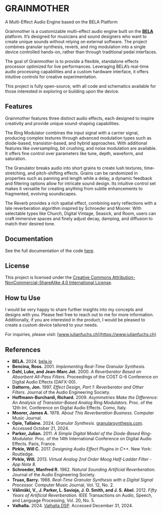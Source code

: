 # GRAINMOTHER

A Multi-Effect Audio Engine based on the BELA Platform

Grainmother is a customizable multi-effect audio engine built on the [**BELA**](https://bela.io) platform. It’s designed for musicians and sound designers who want to create unique sounds without relying on external software. The project combines granular synthesis, reverb, and ring modulation into a single device controlled hands-on, rather than through traditional pedal interfaces.

The goal of Grainmother is to provide a flexible, standalone effects processor optimized for live performances. Leveraging BELA’s real-time audio processing capabilities and a custom hardware interface, it offers intuitive controls for creative experimentation.

This project is fully open-source, with all code and schematics available for those interested in exploring or building upon the device.

## Features

Grainmother features three distinct audio effects, each designed to inspire creativity and provide unique sound-shaping capabilities. 

The Ring Modulator combines the input signal with a carrier signal, producing complex textures through advanced modulation types such as diode-based, transistor-based, and hybrid approaches. With additional features like oversampling, bit crushing, and noise modulation are available. It offers fine control over parameters like tune, depth, waveform, and saturation.

The Granulator breaks audio into short grains to create lush textures, time-stretching, and pitch-shifting effects. Grains can be randomized in properties such as panning and length while a delay, a dynamic feedback and filtering options allow for intricate sound design. Its intuitive control set makes it versatile for creating anything from subtle enhancements to fragmented, evolving soundscapes.

The Reverb provides a rich spatial effect, combining early reflections with a late reverberation algorithm inspired by Schroeder and Moorer. With selectable types like Church, Digital Vintage, Seasick, and Room, users can craft immersive spaces and finely adjust decay, damping, and diffusion to match their desired tone.

## Documentation

See the full documentation of the code [here](http://julianfuchs.ch/grainmother).

## License

This project is licensed under the [Creative Commons Attribution-NonCommercial-ShareAlike 4.0 International License](https://creativecommons.org/licenses/by-sa/4.0/).

## How tu Use

I would be very happy to share further insights into my concepts and designs with you. Please feel free to reach out to me for more information. Additionally, if you are interested in the product, I would be pleased to create a custom device tailored to your needs.

For inquiries, please visit: [www.julianfuchs.ch](https://www.julianfuchs.ch)

## References

- **BELA.** 2024. [bela.io](https://bela.io)
- **Bencina, Ross.** 2001. *Implementing Real-Time Granular Synthesis.*
- **Dahl, Luke, and Jean-Marc Jot.** 2000. *A Reverberator Based on Absorbent All-Pass Filters.* Proceedings of the COST G-6 Conference on Digital Audio Effects (DAFX-00).
- **Dattorro, Jon.** 1997. *Effect Design, Part 1: Reverberator and Other Filters.* Journal of the Audio Engineering Society.
- **Hoffmann-Burchardi, Richard.** 2009. *Asymmetries Make the Difference: An Analysis of Transistor-Based Analog Ring Modulators.* Proc. of the 12th Int. Conference on Digital Audio Effects. Como, Italy.
- **Moorer, James A.** 1978. *About This Reverberation Business.* Computer Music Journal.
- **Opie, Tallaine.** 2024. *Granular Synthesis.* [granularsynthesis.com](http://www.granularsynthesis.com/). Accessed October 21, 2024.
- **Parker, Julian.** 2011. *A Simple Digital Model of the Diode-Based Ring-Modulator.* Proc. of the 14th International Conference on Digital Audio Effects. Paris, France.
- **Pirkle, Will C.** 2017. *Designing Audio Effect Plugins in C++.* New York: Routledge.
- **Pirkle, Will.** 2013. *Virtual Analog 2nd Order Moog Half-Ladder Filter - App Note 8.*
- **Schroeder, Manfred R.** 1962. *Natural Sounding Artificial Reverberation.* Journal of the Audio Engineering Society.
- **Truax, Barry.** 1988. *Real-Time Granular Synthesis with a Digital Signal Processor.* Computer Music Journal, Vol. 12, No. 2.
- **Välimäki, V., J. Parker, L. Savioja, J. O. Smith, and J. S. Abel.** 2012. *Fifty Years of Artificial Reverberation.* IEEE Transactions on Audio, Speech, and Language Processing, Vol. 20, No. 5.
- **Valhalla.** 2024. [Valhalla DSP](https://valhalladsp.com). Accessed December 31, 2024.


